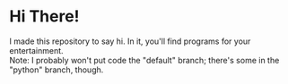 # Hi There!
I made this repository to say hi. In it, you'll find programs for your entertainment. <br/>
Note: I probably won't put code the "default" branch; there's some in the "python" branch, though. <br/>

